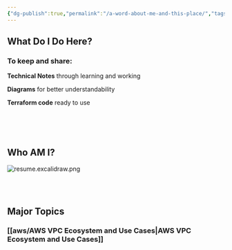 ```yaml
---
{"dg-publish":true,"permalink":"/a-word-about-me-and-this-place/","tags":["gardenEntry"]}
---
```



## What Do I Do Here?

### To keep and share: 

**Technical Notes** through learning and working

**Diagrams** for better understandability

**Terraform code** ready to use

<br>
<br>
<br>

## Who AM I?

![resume.excalidraw.png](/img/user/resume/resume.excalidraw.png)

<br>
<br>

## Major Topics

### [[aws/AWS VPC Ecosystem and Use Cases\|AWS VPC Ecosystem and Use Cases]]




